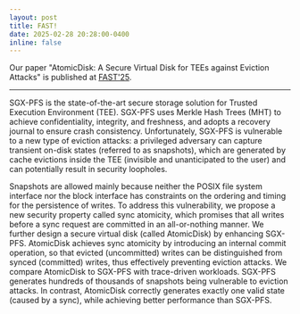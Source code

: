 ```yaml
---
layout: post
title: FAST!
date: 2025-02-28 20:28:00-0400
inline: false
---
```


Our paper "AtomicDisk: A Secure Virtual Disk for TEEs against Eviction Attacks" is published at [FAST'25](https://www.usenix.org/conference/fast25/presentation/tian-hongliang).

***

SGX-PFS is the state-of-the-art secure storage solution for Trusted Execution Environment (TEE). SGX-PFS uses Merkle Hash Trees (MHT) to achieve confidentiality, integrity, and freshness, and adopts a recovery journal to ensure crash consistency. Unfortunately, SGX-PFS is vulnerable to a new type of eviction attacks: a privileged adversary can capture transient on-disk states (referred to as snapshots), which are generated by cache evictions inside the TEE (invisible and unanticipated to the user) and can potentially result in security loopholes.

Snapshots are allowed mainly because neither the POSIX file system interface nor the block interface has constraints on the ordering and timing for the persistence of writes. To address this vulnerability, we propose a new security property called sync atomicity, which promises that all writes before a sync request are committed in an all-or-nothing manner. We further design a secure virtual disk (called AtomicDisk) by enhancing SGX-PFS. AtomicDisk achieves sync atomicity by introducing an internal commit operation, so that evicted (uncommitted) writes can be distinguished from synced (committed) writes, thus effectively preventing eviction attacks. We compare AtomicDisk to SGX-PFS with trace-driven workloads. SGX-PFS generates hundreds of thousands of snapshots being vulnerable to eviction attacks. In contrast, AtomicDisk correctly generates exactly one valid state (caused by a sync), while achieving better performance than SGX-PFS.
